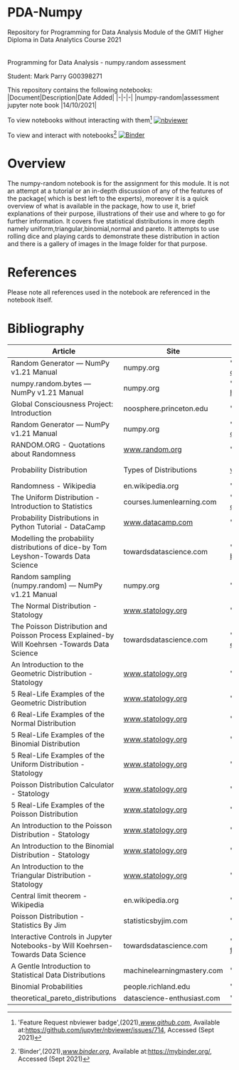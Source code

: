 # PDA-Numpy
Repository for Programming for Data Analysis Module of the GMIT Higher Diploma in Data Analytics Course 2021  
<br>  
Programming for Data Analysis - numpy.random assessment

Student: Mark Parry G00398271

This repository contains the following notebooks:
|Document|Description|Date Added|
|-|-|-|
|numpy-random|assessment jupyter note book |14/10/2021|


To view notebooks without interacting with them[^1]
[![nbviewer](https://raw.githubusercontent.com/jupyter/design/master/logos/Badges/nbviewer_badge.svg)](https://nbviewer.jupyter.org/github/MarkJParry/FDA/tree/main/)

To view and interact with notebooks[^2]
[![Binder](https://mybinder.org/badge_logo.svg)](https://mybinder.org/v2/gh/MarkJParry/FDA/HEAD)

# Overview
The numpy-random notebook is for the assignment for this module. It is not an attempt at a tutorial or an in-depth discussion of any of the features of the package( which is best left to the experts), moreover it is a quick overview of what is available in the package, how to use it, brief explanations of their purpose, illustrations of their use and where to go for further information. It covers five statistical distributions in more depth namely uniform,triangular,binomial,normal and pareto. It attempts to use rolling dice and playing cards to demonstrate these distribution in action and there is a gallery of images in the Image folder for that purpose. 

# References
Please note all references used in the notebook are referenced in the notebook itself.   

[^1]:'Feature Request nbviewer badge',(2021),*www.github.com*,
Available at:https://github.com/jupyter/nbviewer/issues/714, Accessed (Sept 2021)
[^2]:'Binder',(2021),*www.binder.org*,
Available at:https://mybinder.org/, Accessed (Sept 2021)


# **Bibliography**

|Article|Site|Available at|Accessed|
|-------|----|------------|--------|
|Random Generator — NumPy v1.21 Manual|numpy.org|"https://numpy.org/doc/stable/reference/random/generator.html#simple-random-data"|("Thu Oct 28 20:34:16 2021")|
|numpy.random.bytes — NumPy v1.21 Manual|numpy.org|"https://numpy.org/doc/stable/reference/random/generated/numpy.random.bytes.html?highlight=random%20bytes#numpy_random.bytes"|("Thu Oct 28 20:34:16 2021")|
|Global Consciousness Project: Introduction|noosphere.princeton.edu|"https://noosphere.princeton.edu/introduction.html"|("Thu Oct 28 20:34:16 2021")|
|Random Generator — NumPy v1.21 Manual|numpy.org|"https://numpy.org/doc/stable/reference/random/generator.html#simple-random-data"|("Thu Oct 28 20:34:16 2021")|
|RANDOM.ORG - Quotations about Randomness|www.random.org|"https://www.random.org/quotations/"|("Thu Oct 28 20:34:16 2021")|
|Probability Distribution | Types of Distributions|www.analyticsvidhya.com|"https://www.analyticsvidhya.com/blog/2017/09/6-probability-distributions-data-science/#h2_4"|("Fri Oct 15 17:54:26 2021")|
|Randomness - Wikipedia|en.wikipedia.org|"https://en.wikipedia.org/wiki/Randomness"|("Fri Oct 15 17:54:26 2021")|
|The Uniform Distribution - Introduction to Statistics|courses.lumenlearning.com|"https://courses.lumenlearning.com/odessa-introstats1-1/chapter/the-uniform-distribution/"|("Sun Nov 14 12:43:46 2021")|
|Probability Distributions in Python Tutorial - DataCamp|www.datacamp.com|"https://www.datacamp.com/community/tutorials/probability-distributions-python"|("Sun Nov 14 19:20:19 2021")|
|Modelling the probability distributions of dice-by Tom Leyshon-Towards Data Science|towardsdatascience.com|"https://towardsdatascience.com/modelling-the-probability-distributions-of-dice-b6ecf87b24ea"|("Sun Nov 14 19:22:19 2021")|
|Random sampling (numpy.random) — NumPy v1.21 Manual|numpy.org|"https://numpy.org/doc/stable/reference/random/index.html#random-quick-start"|("Sun Nov 14 21:19:52 2021")|
|The Normal Distribution - Statology|www.statology.org|"https://www.statology.org/the-normal-distribution/"|("Tue Nov 16 18:54:59 2021")|
|The Poisson Distribution and Poisson Process Explained-by Will Koehrsen -Towards Data Science|towardsdatascience.com|"https://towardsdatascience.com/the-poisson-distribution-and-poisson-process-explained-4e2cb17d459"|("Tue Nov 16 22:28:47 2021")|
|An Introduction to the Geometric Distribution - Statology|www.statology.org|"https://www.statology.org/geometric-distribution/"|("Tue Nov 16 22:31:24 2021")|
|5 Real-Life Examples of the Geometric Distribution|www.statology.org|"https://www.statology.org/geometric-distribution-real-life-examples/"|("Tue Nov 16 22:31:43 2021")|
|6 Real-Life Examples of the Normal Distribution|www.statology.org|"https://www.statology.org/example-of-normal-distribution/"|("Tue Nov 16 22:31:53 2021")|
|5 Real-Life Examples of the Binomial Distribution|www.statology.org|"https://www.statology.org/binomial-distribution-real-life-examples/"|("Tue Nov 16 22:32:01 2021")|
|5 Real-Life Examples of the Uniform Distribution - Statology|www.statology.org|"https://www.statology.org/uniform-distribution-real-life-examples/"|("Tue Nov 16 22:32:08 2021")|
|Poisson Distribution Calculator - Statology|www.statology.org|"https://www.statology.org/poisson-distribution-calculator/"|("Tue Nov 16 22:32:17 2021")|
|5 Real-Life Examples of the Poisson Distribution|www.statology.org|"https://www.statology.org/poisson-distribution-real-life-examples/"|("Tue Nov 16 22:32:22 2021")|
|An Introduction to the Poisson Distribution - Statology|www.statology.org|"https://www.statology.org/poisson-distribution/"|("Tue Nov 16 22:32:30 2021")|
|An Introduction to the Binomial Distribution - Statology|www.statology.org|"https://www.statology.org/binomial-distribution/"|("Tue Nov 16 22:32:36 2021")|
|An Introduction to the Triangular Distribution - Statology|www.statology.org|"https://www.statology.org/triangular-distribution/"|("Tue Nov 16 22:32:55 2021")|
|Central limit theorem - Wikipedia|en.wikipedia.org|"https://en.wikipedia.org/wiki/Central_limit_theorem"|("Tue Nov 16 22:33:09 2021")|
|Poisson Distribution - Statistics By Jim|statisticsbyjim.com|"https://statisticsbyjim.com/probability/poisson-distribution/"|("Wed Nov 17 19:59:11 2021")|
|Interactive Controls in Jupyter Notebooks-by Will Koehrsen-Towards Data Science|towardsdatascience.com|"https://towardsdatascience.com/interactive-controls-for-jupyter-notebooks-f5c94829aee6"|("Sat Nov 20 23:43:25 2021")|
|A Gentle Introduction to Statistical Data Distributions|machinelearningmastery.com|"https://machinelearningmastery.com/statistical-data-distributions/"|("Sun Nov 21 20:26:40 2021")|
|Binomial Probabilities|people.richland.edu|"https://people.richland.edu/james/lecture/m113/binomial.html"|("Mon Nov 22 00:12:21 2021")|
|theoretical_pareto_distributions|datascience-enthusiast.com|"https://datascience-enthusiast.com/R/pareto_distributions.html"|("Mon Nov 22 17:51:40 2021")|
